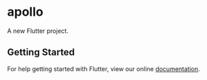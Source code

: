 # apollo

A new Flutter project.

## Getting Started

For help getting started with Flutter, view our online
[documentation](http://flutter.io/).
